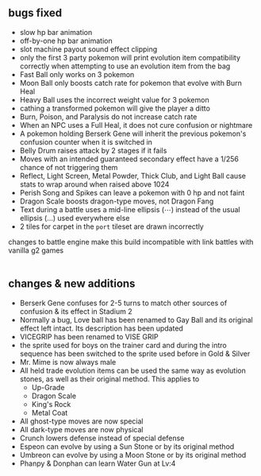 ## bugs fixed

- slow hp bar animation
- off-by-one hp bar animation
- slot machine payout sound effect clipping
- only the first 3 party pokemon will print evolution item compatibility correctly when attempting to use an evolution item from the bag
- Fast Ball only works on 3 pokemon
- Moon Ball only boosts catch rate for pokemon that evolve with Burn Heal
- Heavy Ball uses the incorrect weight value for 3 pokemon
- cathing a transformed pokemon will give the player a ditto
- Burn, Poison, and Paralysis do not increase catch rate
- When an NPC uses a Full Heal, it does not cure confusion or nightmare
- A pokemon holding Berserk Gene will inherit the previous pokemon's confusion counter when it is switched in
- Belly Drum raises attack by 2 stages if it fails
- Moves with an intended guaranteed secondary effect have a 1/256 chance of not triggering them
- Reflect, Light Screen, Metal Powder, Thick Club, and Light Ball cause stats to wrap around when raised above 1024
- Perish Song and Spikes can leave a pokemon with 0 hp and not faint
- Dragon Scale boosts dragon-type moves, not Dragon Fang
- Text during a battle uses a mid-line ellipsis (⋯) instead of the usual ellipsis (…) used everywhere else
- 2 tiles for carpet in the `port` tileset are drawn incorrectly

changes to battle engine make this build incompatible with link battles with vanilla g2 games
<br>
</br>
## changes & new additions
- Berserk Gene confuses for 2-5 turns to match other sources of confusion & its effect in Stadium 2
- Normally a bug, Love ball has been renamed to Gay Ball and its original effect left intact. Its description has been updated
- VICEGRIP has been renamed to VISE GRIP
- the sprite used for boys on the trainer card and during the intro sequence has been switched to the sprite used before in Gold & Silver
- Mr. Mime is now always male
- All held trade evolution items can be used the same way as evolution stones, as well as their original method. This applies to
   - Up-Grade
   - Dragon Scale
   - King's Rock
   - Metal Coat
- All ghost-type moves are now special
- All dark-type moves are now physical
- Crunch lowers defense instead of special defense
- Espeon can evolve by using a Sun Stone or by its original method
- Umbreon can evolve by using a Moon Stone or by its original method
- Phanpy & Donphan can learn Water Gun at Lv:4
